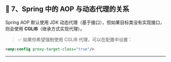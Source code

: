 ## 🧩 7、Spring 中的 AOP 与动态代理的关系

Spring AOP 默认使用 JDK 动态代理（基于接口），但如果目标类没有实现接口，则会使用 **CGLIB**（继承方式实现代理）。

> ✅ 如果你希望强制使用 CGLIB 代理，可以在配置中设置：

```xml
<aop:config proxy-target-class="true"/>
```

---